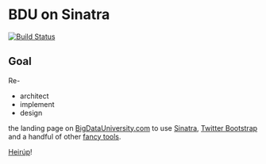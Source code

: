 # BDU on Sinatra

[![Build Status](https://api.travis-ci.org/mariusbutuc/bdu-sinatra.png)](http://travis-ci.org/mariusbutuc/bdu-sinatra)

## Goal

Re-

 - architect
 - implement
 - design

 the landing page on [BigDataUniversity.com][1] to use [Sinatra][2], [Twitter Bootstrap][3] and a handful of other [fancy tools][4].

[Heirúp][0]!

[1]: http://bigdatauniversity.com/ "BDU: Learn from industry's best"
[2]: http://www.sinatrarb.com/
[3]: http://twitter.github.com/bootstrap/
[0]: http://dexonline.ro/definitie/heirup "Oh, this is ROmanian for..."
[4]: https://github.com/mariusbutuc/bdu-sinatra/blob/master/Gemfile
